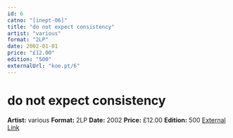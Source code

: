 ```yaml
---
id: 6
catno: "[inept-06]"
title: "do not expect consistency"
artist: "various"
format: "2LP"
date: 2002-01-01
price: "£12.00"
edition: "500"
externalUrl: "koe.pt/6"
---
```


# do not expect consistency

**Artist:** various
**Format:** 2LP
**Date:** 2002
**Price:** £12.00
**Edition:** 500
[External Link](koe.pt/6)
